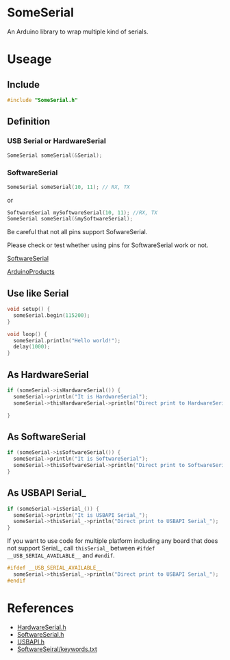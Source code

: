 # SomeSerial
An Arduino library to wrap multiple kind of serials.

# Useage
## Include

```c
#include "SomeSerial.h"

```

## Definition
### USB Serial or HardwareSerial

```c
SomeSerial someSerial(&Serial);
```

### SoftwareSerial

```c
SomeSerial someSerial(10, 11); // RX, TX
```

or

```c
SoftwareSerial mySoftwareSerial(10, 11); //RX, TX
SomeSerial someSerial(&mySoftwareSerial);
```

Be careful that not all pins support SofwareSerial.

Please check or test whether using pins for SoftwareSerial work or not.

[SoftwareSerial](https://www.arduino.cc/en/Reference/SoftwareSerial)

[ArduinoProducts](https://www.arduino.cc/en/Main/Products)

## Use like Serial

```c
void setup() {
  someSerial.begin(115200);
}

void loop() {
  someSerial.println("Hello world!");
  delay(1000);
}
```

## As HardwareSerial

```c
if (someSerial->isHardwareSerial()) {
  someSerial->println("It is HardwareSerial");
  someSerial->thisHardwareSerial->println("Direct print to HardwareSerial");

}
```

## As SoftwareSerial

```c
if (someSerial->isSoftwareSerial()) {
  someSerial->println("It is SoftwareSerial");
  someSerial->thisSoftwareSerial->println("Direct print to SoftwareSerial");
}
```

## As USBAPI Serial_

```c
if (someSerial->isSerial_()) {
  someSerial->println("It is USBAPI Serial_");
  someSerial->thisSerial_->println("Direct print to USBAPI Serial_");
}
```

If you want to use code for multiple platform including any board that does not support Serial_, call `thisSerial_` between `#ifdef __USB_SERIAL_AVAILABLE__` and `#endif`.

```c
#ifdef __USB_SERIAL_AVAILABLE__
  someSerial->thisSerial_->println("Direct print to USBAPI Serial_");
#endif
```

# References
- [HardwareSerial.h](https://github.com/arduino/Arduino/blob/master/hardware/arduino/avr/cores/arduino/HardwareSerial.h)
- [SoftwareSerial.h](https://github.com/arduino/Arduino/blob/master/hardware/arduino/avr/libraries/SoftwareSerial/src/SoftwareSerial.h)
- [USBAPI.h](https://github.com/arduino/Arduino/blob/2bfe164b9a5835e8cb6e194b928538a9093be333/hardware/arduino/avr/cores/arduino/USBAPI.h)
- [SoftwareSeiral/keywords.txt](https://github.com/arduino/Arduino/blob/master/hardware/arduino/avr/libraries/SoftwareSerial/keywords.txt)